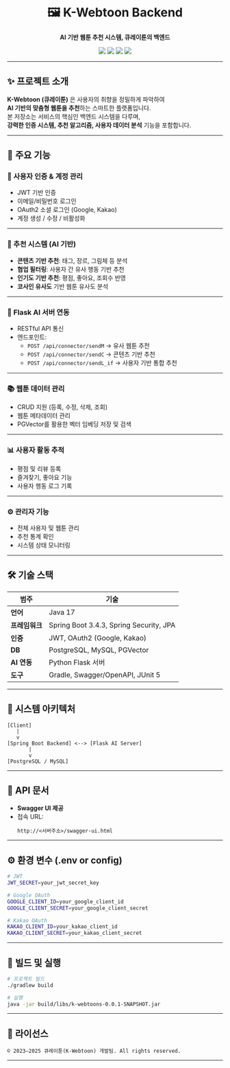 <h1 align="center">🖼️ K-Webtoon Backend</h1>
<p align="center"><strong>AI 기반 웹툰 추천 시스템, 큐레이툰의 백엔드</strong></p>
<p align="center">
  <img src="https://img.shields.io/badge/Java-17-blue?logo=java">
  <img src="https://img.shields.io/badge/Spring%20Boot-3.4.3-green?logo=springboot">
  <img src="https://img.shields.io/badge/PostgreSQL-Vector%20Search-blue?logo=postgresql">
  <img src="https://img.shields.io/badge/AI-추천%20모델-lightgrey?logo=python">
</p>

---

## ✨ 프로젝트 소개

**K-Webtoon (큐레이툰)** 은 사용자의 취향을 정밀하게 파악하여  
**AI 기반의 맞춤형 웹툰을 추천**하는 스마트한 플랫폼입니다.  
본 저장소는 서비스의 핵심인 백엔드 시스템을 다루며,  
**강력한 인증 시스템, 추천 알고리즘, 사용자 데이터 분석** 기능을 포함합니다.

---

## 🚀 주요 기능

### 🔐 사용자 인증 & 계정 관리
- JWT 기반 인증
- 이메일/비밀번호 로그인
- OAuth2 소셜 로그인 (Google, Kakao)
- 계정 생성 / 수정 / 비활성화

---

### 🧠 추천 시스템 (AI 기반)
- **콘텐츠 기반 추천**: 태그, 장르, 그림체 등 분석
- **협업 필터링**: 사용자 간 유사 행동 기반 추천
- **인기도 기반 추천**: 평점, 좋아요, 조회수 반영
- **코사인 유사도** 기반 웹툰 유사도 분석

---

### 🤖 Flask AI 서버 연동
- RESTful API 통신
- 엔드포인트:
  - `POST /api/connector/sendM` → 유사 웹툰 추천
  - `POST /api/connector/sendC` → 콘텐츠 기반 추천
  - `POST /api/connector/sendL_if` → 사용자 기반 통합 추천

---

### 📚 웹툰 데이터 관리
- CRUD 지원 (등록, 수정, 삭제, 조회)
- 웹툰 메타데이터 관리
- PGVector를 활용한 벡터 임베딩 저장 및 검색

---

### 📊 사용자 활동 추적
- 평점 및 리뷰 등록
- 즐겨찾기, 좋아요 기능
- 사용자 행동 로그 기록

---

### ⚙️ 관리자 기능
- 전체 사용자 및 웹툰 관리
- 추천 통계 확인
- 시스템 상태 모니터링

---

## 🛠️ 기술 스택

| 범주 | 기술 |
|------|------|
| **언어** | Java 17 |
| **프레임워크** | Spring Boot 3.4.3, Spring Security, JPA |
| **인증** | JWT, OAuth2 (Google, Kakao) |
| **DB** | PostgreSQL, MySQL, PGVector |
| **AI 연동** | Python Flask 서버 |
| **도구** | Gradle, Swagger/OpenAPI, JUnit 5 |

---

## 🧩 시스템 아키텍처

```text
[Client]
   |
   v
[Spring Boot Backend] <--> [Flask AI Server]
       |
       v
[PostgreSQL / MySQL]
```

---

## 📘 API 문서

- **Swagger UI 제공**
- 접속 URL:
  ```
  http://<서버주소>/swagger-ui.html
  ```

---

## ⚙️ 환경 변수 (.env or config)
```bash
# JWT
JWT_SECRET=your_jwt_secret_key

# Google OAuth
GOOGLE_CLIENT_ID=your_google_client_id
GOOGLE_CLIENT_SECRET=your_google_client_secret

# Kakao OAuth
KAKAO_CLIENT_ID=your_kakao_client_id
KAKAO_CLIENT_SECRET=your_kakao_client_secret
```

---

## 🔧 빌드 및 실행

```bash
# 프로젝트 빌드
./gradlew build

# 실행
java -jar build/libs/k-webtoons-0.0.1-SNAPSHOT.jar
```

---

## 📄 라이선스

```
© 2023–2025 큐레이툰(K-Webtoon) 개발팀. All rights reserved.
```

---
